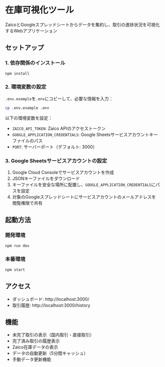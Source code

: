 # 在庫可視化ツール

ZaicoとGoogleスプレッドシートからデータを集約し、取引の進捗状況を可視化するWebアプリケーション

## セットアップ

### 1. 依存関係のインストール
```bash
npm install
```

### 2. 環境変数の設定
`.env.example`を`.env`にコピーして、必要な情報を入力：

```bash
cp .env.example .env
```

以下の環境変数を設定：
- `ZAICO_API_TOKEN`: Zaico APIのアクセストークン
- `GOOGLE_APPLICATION_CREDENTIALS`: Google Sheetsサービスアカウントキーファイルのパス
- `PORT`: サーバーポート（デフォルト: 3000）

### 3. Google Sheetsサービスアカウントの設定
1. Google Cloud Consoleでサービスアカウントを作成
2. JSONキーファイルをダウンロード
3. キーファイルを安全な場所に配置し、`GOOGLE_APPLICATION_CREDENTIALS`にパスを設定
4. 対象のGoogleスプレッドシートにサービスアカウントのメールアドレスを閲覧権限で共有

## 起動方法

### 開発環境
```bash
npm run dev
```

### 本番環境
```bash
npm start
```

## アクセス
- ダッシュボード: http://localhost:3000/
- 取引履歴: http://localhost:3000/history

## 機能
- 未完了取引の表示（国内取引・直接取引）
- 完了済み取引の履歴表示
- Zaico在庫データの表示
- データの自動更新（5分間キャッシュ）
- 手動データ更新機能